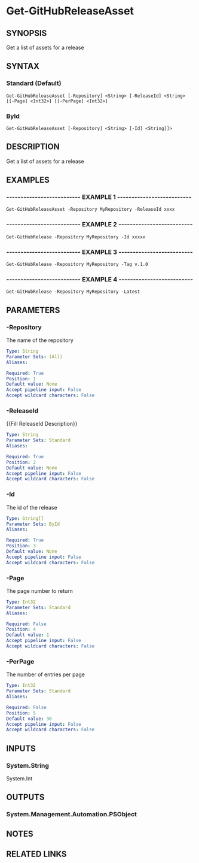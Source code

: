 # Get-GitHubReleaseAsset

## SYNOPSIS
Get a list of assets for a release

## SYNTAX

### Standard (Default)
```
Get-GitHubReleaseAsset [-Repository] <String> [-ReleaseId] <String> [[-Page] <Int32>] [[-PerPage] <Int32>]
```

### ById
```
Get-GitHubReleaseAsset [-Repository] <String> [-Id] <String[]>
```

## DESCRIPTION
Get a list of assets for a release

## EXAMPLES

### -------------------------- EXAMPLE 1 --------------------------
```
Get-GitHubReleaseAsset -Repository MyRepository -ReleaseId xxxx
```

### -------------------------- EXAMPLE 2 --------------------------
```
Get-GitHubRelease -Repository MyRepository -Id xxxxx
```

### -------------------------- EXAMPLE 3 --------------------------
```
Get-GitHubRelease -Repository MyRepository -Tag v.1.0
```

### -------------------------- EXAMPLE 4 --------------------------
```
Get-GitHubRelease -Repository MyRepository -Latest
```

## PARAMETERS

### -Repository
The name of the repository

```yaml
Type: String
Parameter Sets: (All)
Aliases: 

Required: True
Position: 1
Default value: None
Accept pipeline input: False
Accept wildcard characters: False
```

### -ReleaseId
{{Fill ReleaseId Description}}

```yaml
Type: String
Parameter Sets: Standard
Aliases: 

Required: True
Position: 2
Default value: None
Accept pipeline input: False
Accept wildcard characters: False
```

### -Id
The id of the release

```yaml
Type: String[]
Parameter Sets: ById
Aliases: 

Required: True
Position: 3
Default value: None
Accept pipeline input: False
Accept wildcard characters: False
```

### -Page
The page number to return

```yaml
Type: Int32
Parameter Sets: Standard
Aliases: 

Required: False
Position: 4
Default value: 1
Accept pipeline input: False
Accept wildcard characters: False
```

### -PerPage
The number of entries per page

```yaml
Type: Int32
Parameter Sets: Standard
Aliases: 

Required: False
Position: 5
Default value: 30
Accept pipeline input: False
Accept wildcard characters: False
```

## INPUTS

### System.String
System.Int

## OUTPUTS

### System.Management.Automation.PSObject

## NOTES

## RELATED LINKS

